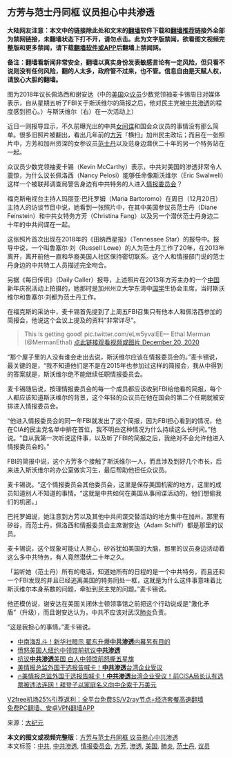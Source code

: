  <h2>方芳与范士丹同框 议员担心中共渗透</h2> <p class="notice"><b>大陆网友注意：本文中的链接除此处和文末的<a href="https://github.com/bannedbook/fanqiang" >翻墙</a>软件下载和<a href="https://github.com/killgcd/justmysocks/blob/master/README.md">翻墙推荐</a>链接外全部为禁网链接，未翻墙状态下打不开，请勿点击。此为文字版禁闻，欲看图文视频完整版和更多禁闻，请下载<a href="https://github.com/bannedbook/fanqiang">翻墙软件或APP</a>后翻墙上禁闻网。</p><p>备注：翻墙看新闻非常安全，翻墙以真实身份发表敏感言论有一定风险，但只看不说则没有任何风险，翻的人太多，政府管不过来，也不管。信息自由是天赋人权，请放心大胆的翻墙。</b></p>  <div class="entry"> <p id="conimg">图为2018年议长佩洛西和谢安达（中的<a href="https://www.bannedbook.org/bnews/tag/%e7%be%8e%e5%9b%bd/" class="st_tag internal_tag" rel="tag" title="标签 美国 下的日志">美国</a>众<a href="https://www.bannedbook.org/bnews/tag/%e8%ae%ae%e5%91%98/" class="st_tag internal_tag" rel="tag" title="标签 议员 下的日志">议员</a>少数党领袖麦卡锡周日对媒体表示，自从星期五听了FBI关于斯沃维尔的简报之后，他对民主党被<a href="https://www.bannedbook.org/bnews/tag/%e4%b8%ad%e5%85%b1/" class="st_tag internal_tag" rel="tag" title="标签 中共 下的日志">中共</a><a href="https://www.bannedbook.org/bnews/tag/%E6%B8%97%E9%80%8F/" class="st_tag internal_tag" rel="tag" title="标签 渗透 下的日志">渗透</a>的程度感到担心。）与斯沃维尔（右）在一次活动上）</p> <p>近日一则报导显示，不久前曝光出的中共<span class='wp_keywordlink'><a href="https://www.bannedbook.org/forum2/topic3076.html" title="《传奇女谍-邓文迪传》" target="_blank">女间谍</a></span>和国会众议员的事情没有那么简单。很多旧照片被翻出，看出几年前的<a href="https://www.bannedbook.org/bnews/tag/%e6%96%b9%e8%8a%b3/" class="st_tag internal_tag" rel="tag" title="标签 方芳 下的日志">方芳</a>「横扫」加州民主政坛；而且在一张照片中，方芳和加州资深的女参议员<a href="https://www.bannedbook.org/bnews/tag/%E8%8C%83%E5%A3%AB%E4%B8%B9/" class="st_tag internal_tag" rel="tag" title="标签 范士丹 下的日志">范士丹</a>以及范身边潜伏二十年的另一个特务站在一起。</p> <p>众议员少数党领袖麦卡锡（Kevin McCarthy）表示，中共对美国的渗透非常令人震惊，为什么议长佩洛西（Nancy Pelosi）能够任命像斯沃维尔（Eric Swalwell）这样一个被联邦调查局警告身边有中共特务的人进入<a href="https://www.bannedbook.org/bnews/tag/%E6%83%85%E6%8A%A5%E5%A7%94%E5%91%98%E4%BC%9A/" class="st_tag internal_tag" rel="tag" title="标签 情报委员会 下的日志">情报委员会</a>？</p> <p>福克斯电视台主持人玛丽亚‧巴托罗姆（Maria Bartoromo）在周日（12月20日）主持人的访谈节目中说，她看到一张照片中，在其中美国参议员范士丹（Diane Feinstein）和中共女特务方芳（Christina Fang）以及另一个潜伏范士丹身边二十年的中共间谍在一起。</p>  <p>这张照片首次出现在2018年的《田纳西星报》（Tennessee Star）的报导中。报导中说，一个叫鲁塞尔‧刘（Russell Lowe）的人为范士丹工作了20年，在2013年离开，离开前他一直和华裔美国人社区保持密切联系。这个人和情报部门说的范士丹身边的中共特工人员描述完全吻合。</p> <p>另据《每日传讯》（Daily Caller）报导，上述照片在2013年方芳主办的一个<span class='wp_keywordlink_affiliate'><a href="https://www.bannedbook.org/" title="中国" target="_blank">中国</a></span>新年庆祝活动上拍摄的，她那时是加州州立大学东湾中<span class='wp_keywordlink'><a href="https://www.bannedbook.org/forum24/" title="国学传统文化禁书" target="_blank">国学</a></span>生协会主席，当时斯沃维尔和鲁塞尔‧刘都为范士丹工作。</p> <p>在福克斯的采访中，麦卡锡首先提到了上周五FBI召集只有他本人和佩洛西参加的简报会，他说这个会议上提及的资料“非常详尽”。</p> <blockquote><p>This is getting good! pic.twitter.com/eLw5yvalEE— Ethal Merman (@MermanEthal) <a href="https://twitter.com/MermanEthal/status/1340677873326297091?ref_src=twsrc%5Etfw">点此链接观看视频或图片 December 20, 2020</a></p> </blockquote> <p>“那个屋子里的人没有谁会走出去说，斯沃维尔应该在情报委员会的。”麦卡锡说，最关键的是，“我不知道他们是不是在2015年也参加过这样的简报会，我从中得到的答案就是，斯沃维尔绝不能继续任职情报委员会。</p> <p>麦卡锡随后说，按理情报委员会的每一个成员都应该收到FBI给他看的简报，每个人都应该知道斯沃维尔的背景，这个年轻的众议员在他在国会的第二个任期就被安排进入情报委员会。</p> <p>“他进入情报委员会的同一年FBI就发出了这个简报，因为FBI担心看到的情况，他在CIA的民主党名单中排在首位，我不明白这种情况为什么持续这么长时间。”他说。“自从我第一次听说这件事，以及听了FBI的简报之后，我绝对不会允许他进入情报委员会的。”</p> <p>FBI的简报中说，这个方芳多个接触了斯沃维尔一人，而且涉及到好几个市长，后来进入斯沃维尔的办公室做实习生，最后帮助他担任众议员。</p>  <p>麦卡锡说。“这个情报委员会其他委员会，这里是保存美国机密的地方，这里的成员知道别人不知道的事情。“这就是中共如何在美国从事间谍活动的，他们想偷我们的机密。」</p> <p>巴托罗姆说，她注意到方芳以及其他中共间谍交替活动的地方集中在加州，那里有矽谷，而范士丹，佩洛西和情报委员会主席谢安达（Adam Schiff）都是那里的议员。</p> <p>麦卡锡说，这个现象可能让人担心，矽谷犹如美国的大脑，那里的议员身边活动着这么多中共特务，有人竟然潜伏二十年之久。</p> <p>「监听她（范士丹）所有的电话，知道她所有的日程的是一个中共特务，而且还和一个FBI发现的并且已经逃离美国的特务同处一框，这就是为什么这件事意味着比斯沃维尔本身系数的问题，牵扯到民主党的问题。”麦卡锡说。</p>  <p>他还模仿说，谢安达在美国关闭休士顿领事馆之前把这个行动说成是“激化矛盾”（升级），而且谢安达认为，中共不应该对武汉<a href="https://www.bannedbook.org/bnews/tag/%e8%82%ba%e7%82%8e/" class="st_tag internal_tag" rel="tag" title="标签 肺炎 下的日志">肺炎</a>负责。</p> <p>“这是我担心的事情。”麦卡锡说。</p> <ul class='op-related-articles' title='相关阅读'> <li><a href='https://www.bannedbook.org/bnews/comments/20201221/1451917.html' target='_blank'>中南海乱斗！新华社暗示 翟东升爆<b>中共渗透</b>内幕另有目的</a></li> <li><a href='https://www.bannedbook.org/bnews/comments/20201220/1451363.html' target='_blank'>愤怒美国人纽约中领馆前抗议<b>中共渗透</b></a></li> <li><a href='https://www.bannedbook.org/bnews/taiwannews/20201220/1451202.html' target='_blank'>抗议<b>中共渗透</b>美国 白人中领馆前怒撕五星旗</a></li> <li><a href='https://www.bannedbook.org/bnews/taiwannews/20201217/1449735.html' target='_blank'>美情报总监外国干选报告喊卡！<b>中共渗透</b>台湾企业受议</a></li> <li><a href='https://www.bannedbook.org/bnews/taiwannews/20201217/1449655.html' target='_blank'>🔥美情报总监外国干选报告喊卡！<b>中共渗透</b>台湾企业受议！前CISA局长认有选票被违法连网！拜登子以家庭名义向中企索千万美元</a></li> </ul> <p class="texttj"> <a href="https://www.bannedbook.org/forum23/topic22702.html" target="_blank">V2free机场25%引荐返利：全平台免费SS/V2ray节点+经济套餐高速翻墙</a><br/> <a href="https://github.com/bannedbook/fanqiang/wiki/%E7%A6%81%E9%97%BB%E7%BD%91%E5%AE%89%E5%8D%93%E7%BF%BB%E5%A2%99%E6%96%B0%E9%97%BBAPP" target="_blank">免费PC翻墙、安卓VPN翻墙APP</a></p><p> 来源：<span class='wp_keywordlink_affiliate'><a href="http://www.epochtimes.com/" title="大纪元" target="_blank">大纪元</a></span> </p><a name='sharetosocial'></a>       <div><b>本文的图文或视频完整版</b>：<a href='https://www.bannedbook.org/bnews/cbnews/20201221/1451978.html'>方芳与范士丹同框 议员担心中共渗透</a></div>  </div><!--END ENTRY--> <div class="postfooter"> <div>本文标签：<a href="https://www.bannedbook.org/bnews/tag/%e4%b8%ad%e5%85%b1/" rel="tag">中共</a>, <a href="https://www.bannedbook.org/bnews/tag/%E4%B8%AD%E5%85%B1%E6%B8%97%E9%80%8F/" rel="tag">中共渗透</a>, <a href="https://www.bannedbook.org/bnews/tag/%E6%83%85%E6%8A%A5%E5%A7%94%E5%91%98%E4%BC%9A/" rel="tag">情报委员会</a>, <a href="https://www.bannedbook.org/bnews/tag/%e6%96%b9%e8%8a%b3/" rel="tag">方芳</a>, <a href="https://www.bannedbook.org/bnews/tag/%E6%B8%97%E9%80%8F/" rel="tag">渗透</a>, <a href="https://www.bannedbook.org/bnews/tag/%e7%be%8e%e5%9b%bd/" rel="tag">美国</a>, <a href="https://www.bannedbook.org/bnews/tag/%e8%82%ba%e7%82%8e/" rel="tag">肺炎</a>, <a href="https://www.bannedbook.org/bnews/tag/%E8%8C%83%E5%A3%AB%E4%B8%B9/" rel="tag">范士丹</a>, <a href="https://www.bannedbook.org/bnews/tag/%e8%ae%ae%e5%91%98/" rel="tag">议员</a></div>  </div><!--END POSTFOOTER--> 